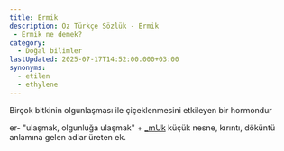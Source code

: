 ```yaml
---
title: Ermik
description: Öz Türkçe Sözlük - Ermik 
 - Ermik ne demek?
category:
  - Doğal bilimler
lastUpdated: 2025-07-17T14:52:00.000+03:00
synonyms:
  - etilen
  - ethylene
---
```

Birçok bitkinin olgunlaşması ile çiçeklenmesini etkileyen bir hormondur

er- "ulaşmak, olgunluğa ulaşmak" + [_mUk](/ekler/muk) küçük nesne, kırıntı, döküntü anlamına gelen adlar üreten ek.
